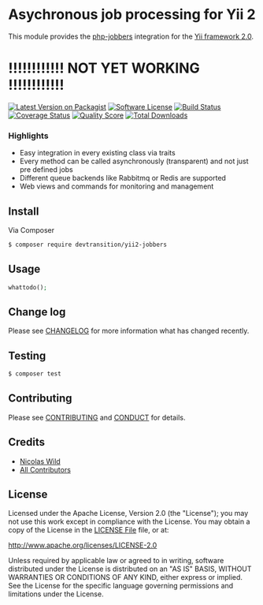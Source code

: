 # Asychronous job processing for Yii 2

This module provides the [php-jobbers](https://github.com/devtransition/php-jobbers) integration for the [Yii framework 2.0](http://www.yiiframework.com).

# !!!!!!!!!!!! NOT YET WORKING !!!!!!!!!!!!

[![Latest Version on Packagist][ico-version]][link-packagist]
[![Software License][ico-license]](LICENSE.md)
[![Build Status][ico-travis]][link-travis]
[![Coverage Status][ico-scrutinizer]][link-scrutinizer]
[![Quality Score][ico-code-quality]][link-code-quality]
[![Total Downloads][ico-downloads]][link-downloads]

### Highlights
- Easy integration in every existing class via traits
- Every method can be called asynchronously (transparent) and not just pre defined jobs
- Different queue backends like Rabbitmq or Redis are supported
- Web views and commands for monitoring and management

## Install

Via Composer

``` bash
$ composer require devtransition/yii2-jobbers
```

## Usage

``` php
whattodo();
```

## Change log

Please see [CHANGELOG](CHANGELOG.md) for more information what has changed recently.

## Testing

``` bash
$ composer test
```

## Contributing

Please see [CONTRIBUTING](CONTRIBUTING.md) and [CONDUCT](CONDUCT.md) for details.

## Credits

- [Nicolas Wild][link-author]
- [All Contributors][link-contributors]

## License

Licensed under the Apache License, Version 2.0 (the "License");
you may not use this work except in compliance with the License.
You may obtain a copy of the License in the [LICENSE File](LICENSE) file, or at:

   http://www.apache.org/licenses/LICENSE-2.0

Unless required by applicable law or agreed to in writing, software
distributed under the License is distributed on an "AS IS" BASIS,
WITHOUT WARRANTIES OR CONDITIONS OF ANY KIND, either express or implied.
See the License for the specific language governing permissions and
limitations under the License.


[ico-version]: https://img.shields.io/packagist/v/devtransition/yii2-jobbers.svg?style=flat-square
[ico-license]: https://img.shields.io/badge/license-Apache-2.0-brightgreen.svg?style=flat-square
[ico-travis]: https://img.shields.io/travis/devtransition/yii2-jobbers/master.svg?style=flat-square
[ico-scrutinizer]: https://img.shields.io/scrutinizer/coverage/g/devtransition/yii2-jobbers.svg?style=flat-square
[ico-code-quality]: https://img.shields.io/scrutinizer/g/devtransition/yii2-jobbers.svg?style=flat-square
[ico-downloads]: https://img.shields.io/packagist/dt/devtransition/yii2-jobbers.svg?style=flat-square

[link-packagist]: https://packagist.org/packages/devtransition/yii2-jobbers
[link-travis]: https://travis-ci.org/devtransition/yii2-jobbers
[link-scrutinizer]: https://scrutinizer-ci.com/g/devtransition/yii2-jobbers/code-structure
[link-code-quality]: https://scrutinizer-ci.com/g/devtransition/yii2-jobbers
[link-downloads]: https://packagist.org/packages/devtransition/yii2-jobbers
[link-author]: https://github.com/devtransition
[link-contributors]: ../../contributors
